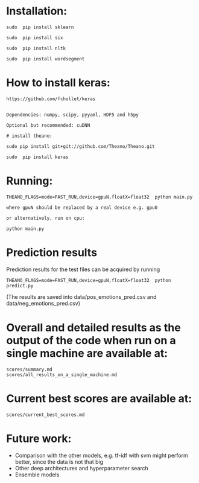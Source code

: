 # Installation:

    sudo  pip install sklearn

    sudo  pip install six

    sudo  pip install nltk

    sudo  pip install wordsegment
 


  # How to install keras: 
    https://github.com/fchollet/keras
    
    
    Dependencies: numpy, scipy, pyyaml, HDF5 and h5py    
    
    Optional but recommended: cuDNN    
    
    # install theano:    
    
    sudo pip install git+git://github.com/Theano/Theano.git        
        
    sudo  pip install keras
    


# Running:

    THEANO_FLAGS=mode=FAST_RUN,device=gpuN,floatX=float32  python main.py  
 
    where gpuN should be replaced by a real device e.g. gpu0

    or alternatively, run on cpu:

    python main.py

# Prediction results
Prediction results for the test files can be acquired by running 


    THEANO_FLAGS=mode=FAST_RUN,device=gpuN,floatX=float32  python predict.py


(The results are saved into data/pos_emotions_pred.csv and data/neg_emotions_pred.csv)

# Overall and detailed results as the output of the code when run on a single machine are available at:

    scores/summary.md
    scores/all_results_on_a_single_machine.md
# Current best scores are available at:

    scores/current_best_scores.md

# Future work:
* Comparison with the other models, e.g. tf-idf with svm might perform better, since the data is not that big
* Other deep architectures and hyperparameter search
* Ensemble models
